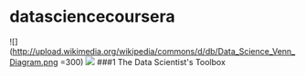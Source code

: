 datasciencecoursera
===================


![](http://upload.wikimedia.org/wikipedia/commons/d/db/Data_Science_Venn_Diagram.png =300)
![](https://encrypted-tbn2.gstatic.com/images?q=tbn:ANd9GcT3aBw73FHX0FTbSzyZYsVAOidaeLP1a5hciDt6tmrIYEEhJ7So)
###1 The Data Scientist's Toolbox
